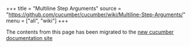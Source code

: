 +++
title = "Multiline Step Arguments"
source = "https://github.com/cucumber/cucumber/wiki/Multiline-Step-Arguments/"
menu = ["all", "wiki"]
+++

The contents from this page has been migrated to the [new cucumber documentation site](https://cucumber.io/docs/reference#step-arguments)
